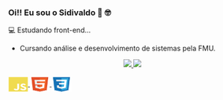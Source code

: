 ### Oi!! Eu sou o Sidivaldo 👋 🤓

💻 Estudando front-end...

- Cursando análise e desenvolvimento de sistemas pela FMU. 

<div align="center">
  <a href="https://github.com/Sidivaldo">
  <img height="180em" src="https://github-readme-stats.vercel.app/api?username=sidivaldo&show_icons=true&theme=merko&include_all_commits=true&count_private=true"/>
  <img height="180em" src="https://github-readme-stats.vercel.app/api/top-langs/?username=sidivaldo&layout=compact&langs_count=7&theme=merko"/>
</div>
  <div style="display: inline_block"><br>
  <img align="center" alt="Js" height="30" width="40" src="https://raw.githubusercontent.com/devicons/devicon/master/icons/javascript/javascript-plain.svg">
  <img align="center" alt="HTML" height="30" width="40" src="https://raw.githubusercontent.com/devicons/devicon/master/icons/html5/html5-original.svg">
  <img align="center" alt="CSS" height="30" width="40" src="https://raw.githubusercontent.com/devicons/devicon/master/icons/css3/css3-original.svg">
</div>
